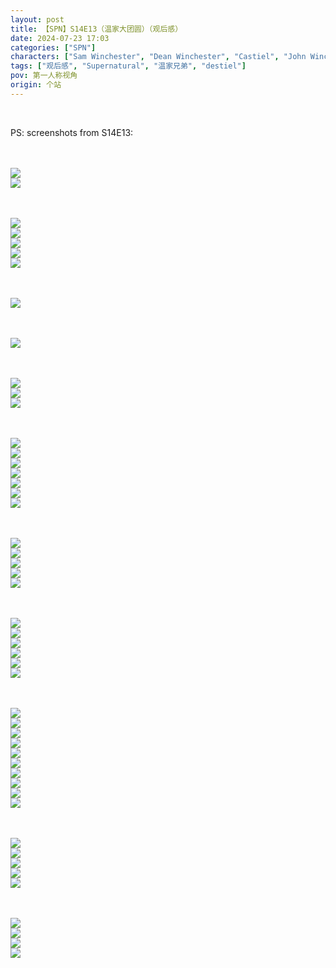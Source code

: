 ```yaml
---
layout: post
title: 【SPN】S14E13（温家大团圆）（观后感）
date: 2024-07-23 17:03
categories: ["SPN"]
characters: ["Sam Winchester", "Dean Winchester", "Castiel", "John Winchester", "Mary Winchester"]
tags: ["观后感", "Supernatural", "温家兄弟", "destiel"]
pov: 第一人称视角
origin: 个站
---
```


<br>

PS: screenshots from S14E13:

<br><br>
![](/assets/images/SPN/S14/2024-07-22-SPN-1413-1.jpg)
<br>
![](/assets/images/SPN/S14/2024-07-23-SPN-1413-2.jpg)
<br>

<br><br>
![](/assets/images/SPN/S14/2024-07-23-SPN-1413-3.jpg)
<br>
![](/assets/images/SPN/S14/2024-07-23-SPN-1413-4.jpg)
<br>
![](/assets/images/SPN/S14/2024-07-23-SPN-1413-5.jpg)
<br>
![](/assets/images/SPN/S14/2024-07-23-SPN-1413-6.jpg)
<br>
![](/assets/images/SPN/S14/2024-07-23-SPN-1413-7.jpg)
<br>

<br><br>
![](/assets/images/SPN/S14/2024-07-23-SPN-1413-8.jpg)
<br>

<br><br>
![](/assets/images/SPN/S14/2024-07-23-SPN-1413-9.jpg)
<br>

<br><br>
![](/assets/images/SPN/S14/2024-07-23-SPN-1413-10.jpg)
<br>
![](/assets/images/SPN/S14/2024-07-23-SPN-1413-11.jpg)
<br>
![](/assets/images/SPN/S14/2024-07-23-SPN-1413-12.jpg)
<br>

<br><br>
![](/assets/images/SPN/S14/2024-07-23-SPN-1413-13.jpg)
<br>
![](/assets/images/SPN/S14/2024-07-23-SPN-1413-14.jpg)
<br>
![](/assets/images/SPN/S14/2024-07-23-SPN-1413-15.jpg)
<br>
![](/assets/images/SPN/S14/2024-07-23-SPN-1413-16.jpg)
<br>
![](/assets/images/SPN/S14/2024-07-23-SPN-1413-17.jpg)
<br>
![](/assets/images/SPN/S14/2024-07-23-SPN-1413-18.jpg)
<br>
![](/assets/images/SPN/S14/2024-07-23-SPN-1413-19.jpg)
<br>

<br><br>
![](/assets/images/SPN/S14/2024-07-23-SPN-1413-20.jpg)
<br>
![](/assets/images/SPN/S14/2024-07-23-SPN-1413-21.jpg)
<br>
![](/assets/images/SPN/S14/2024-07-23-SPN-1413-22.jpg)
<br>
![](/assets/images/SPN/S14/2024-07-23-SPN-1413-23.jpg)
<br>
![](/assets/images/SPN/S14/2024-07-23-SPN-1413-24.jpg)
<br>

<br><br>
![](/assets/images/SPN/S14/2024-07-23-SPN-1413-25.jpg)
<br>
![](/assets/images/SPN/S14/2024-07-23-SPN-1413-26.jpg)
<br>
![](/assets/images/SPN/S14/2024-07-23-SPN-1413-27.jpg)
<br>
![](/assets/images/SPN/S14/2024-07-23-SPN-1413-28.jpg)
<br>
![](/assets/images/SPN/S14/2024-07-23-SPN-1413-29.jpg)
<br>
![](/assets/images/SPN/S14/2024-07-23-SPN-1413-30.jpg)
<br>

<br><br>
![](/assets/images/SPN/S14/2024-07-23-SPN-1413-31.jpg)
<br>
![](/assets/images/SPN/S14/2024-07-23-SPN-1413-32.jpg)
<br>
![](/assets/images/SPN/S14/2024-07-23-SPN-1413-33.jpg)
<br>
![](/assets/images/SPN/S14/2024-07-23-SPN-1413-34.jpg)
<br>
![](/assets/images/SPN/S14/2024-07-23-SPN-1413-35.jpg)
<br>
![](/assets/images/SPN/S14/2024-07-23-SPN-1413-36.jpg)
<br>
![](/assets/images/SPN/S14/2024-07-23-SPN-1413-37.jpg)
<br>
![](/assets/images/SPN/S14/2024-07-23-SPN-1413-38.jpg)
<br>
![](/assets/images/SPN/S14/2024-07-23-SPN-1413-39.jpg)
<br>
![](/assets/images/SPN/S14/2024-07-23-SPN-1413-40.jpg)
<br>

<br><br>
![](/assets/images/SPN/S14/2024-07-23-SPN-1413-41.jpg)
<br>
![](/assets/images/SPN/S14/2024-07-23-SPN-1413-42.jpg)
<br>
![](/assets/images/SPN/S14/2024-07-23-SPN-1413-43.jpg)
<br>
![](/assets/images/SPN/S14/2024-07-23-SPN-1413-44.jpg)
<br>
![](/assets/images/SPN/S14/2024-07-23-SPN-1413-45.jpg)
<br>

<br><br>
![](/assets/images/SPN/S14/2024-07-23-SPN-1413-46.jpg)
<br>
![](/assets/images/SPN/S14/2024-07-23-SPN-1413-47.jpg)
<br>
![](/assets/images/SPN/S14/2024-07-23-SPN-1413-48.jpg)
<br>
![](/assets/images/SPN/S14/2024-07-23-SPN-1413-49.jpg)
<br>
